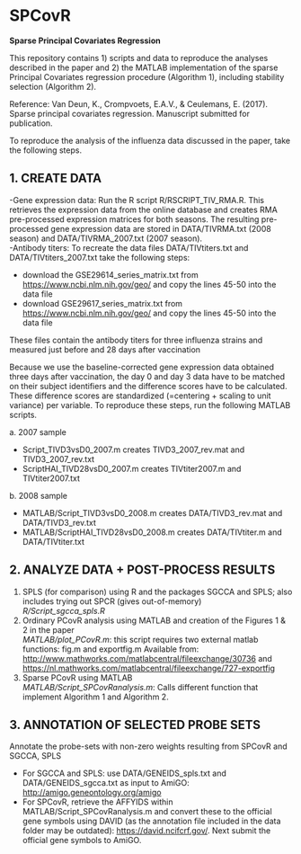 # SPCovR
**Sparse Principal Covariates Regression**

This repository contains 1) scripts and data to reproduce the analyses described in the paper and 2) the MATLAB implementation of the sparse Principal Covariates regression procedure (Algorithm 1), including stability selection (Algorithm 2).

Reference:
Van Deun, K., Crompvoets, E.A.V., & Ceulemans, E. (2017). Sparse principal covariates regression. Manuscript submitted for publication.

To reproduce the analysis of the influenza data discussed in the paper, take the following steps.

## 1. CREATE DATA
  
-Gene expression data: Run the R script R/RSCRIPT_TIV_RMA.R. This retrieves the expression data from the online database and creates RMA pre-processed expression matrices for both seasons. The resulting pre-processed gene expression data are stored in DATA/TIVRMA.txt (2008 season) and DATA/TIVRMA_2007.txt (2007 season).  
-Antibody titers: To recreate the data files DATA/TIVtiters.txt and DATA/TIVtiters_2007.txt take the following steps:  
  * download the GSE29614_series_matrix.txt from https://www.ncbi.nlm.nih.gov/geo/ and copy the lines 45-50 into the data file  
  * download GSE29617_series_matrix.txt from https://www.ncbi.nlm.nih.gov/geo/ and copy the lines 45-50 into the data file  
  
These files contain the antibody titers for three influenza strains and measured just before and 28 days after vaccination

Because we use the baseline-corrected gene expression data obtained three days after vaccination, the day 0 and day 3 data have to be matched on their subject identifiers and the difference scores have to be calculated. These difference scores are standardized (=centering + scaling to unit variance) per variable. To reproduce these steps, run the following MATLAB scripts.  

 a. 2007 sample  
  * Script_TIVD3vsD0_2007.m creates TIVD3_2007_rev.mat and TIVD3_2007_rev.txt
  * ScriptHAI_TIVD28vsD0_2007.m creates TIVtiter2007.m and TIVtiter2007.txt  
  
 b. 2008 sample  
  * MATLAB/Script_TIVD3vsD0_2008.m creates DATA/TIVD3_rev.mat and DATA/TIVD3_rev.txt
  * MATLAB/ScriptHAI_TIVD28vsD0_2008.m creates DATA/TIVtiter.m and DATA/TIVtiter.txt

## 2. ANALYZE DATA + POST-PROCESS RESULTS

1. SPLS (for comparison) using R and the packages SGCCA and SPLS; also includes trying out SPCR (gives out-of-memory)  
  *R/Script_sgcca_spls.R*
2. Ordinary PCovR analysis using MATLAB and creation of the Figures 1 & 2 in the paper  
  *MATLAB/plot_PCovR.m*: this script requires two external matlab functions: fig.m and exportfig.m
	Available from: http://www.mathworks.com/matlabcentral/fileexchange/30736 and
	https://nl.mathworks.com/matlabcentral/fileexchange/727-exportfig
3. Sparse PCovR using MATLAB  
  *MATLAB/Script_SPCovRanalysis.m*: Calls different function that implement Algorithm 1 and Algorithm 2.


## 3. ANNOTATION OF SELECTED PROBE SETS

Annotate the probe-sets with non-zero weights resulting from SPCovR and SGCCA, SPLS
  * For SGCCA and SPLS: use DATA/GENEIDS_spls.txt and DATA/GENEIDS_sgcca.txt as input to AmiGO: http://amigo.geneontology.org/amigo
  * For SPCovR, retrieve the AFFYIDS within MATLAB/Script_SPCovRanalysis.m and convert these to the official gene symbols using DAVID (as the annotation file included in the data folder may be outdated): https://david.ncifcrf.gov/. 
Next submit the official gene symbols to AmiGO.
